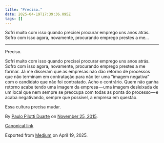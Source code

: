 ```yaml
---
title: "Preciso."
date: 2025-04-19T17:39:36.095Z
tags: []
---
```


Sofri muito com isso quando precisei procurar emprego uns anos atrás. Sofro com isso agora, novamente, procurando emprego prestes a me…

* * *

Preciso.

Sofri muito com isso quando precisei procurar emprego uns anos atrás. Sofro com isso agora, novamente, procurando emprego prestes a me formar. Já me disseram que as empresas não dão retorno de processos que não terminam em contratação para não ter uma “imagem negativa” com o candidato que não foi contratado. Acho o contrário. Quem não ganha retorno acaba tendo uma imagem da empresa — uma imagem desleixada de um local que nem sempre se preocupa com todas as ponta do processo — e acaba negativando, sempre que possível, a empresa em questão.

Essa cultura precisa mudar.

By [Paulo Pilotti Duarte](https://medium.com/@paulopilotti) on [November 25, 2015](https://medium.com/p/f3eded658521).

[Canonical link](https://medium.com/@paulopilotti/preciso-f3eded658521)

Exported from [Medium](https://medium.com) on April 19, 2025.